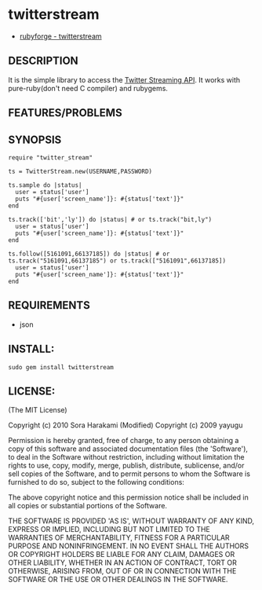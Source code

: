 # twitterstream

* [rubyforge - twitterstream](http://rubyforge.org/projects/twitterstream/)

## DESCRIPTION

It is the simple library to access the [Twitter Streaming API](http://apiwiki.twitter.com/Streaming-API-Documentation). It works with pure-ruby(don't need C compiler) and rubygems.

## FEATURES/PROBLEMS

## SYNOPSIS

    require "twitter_stream"

    ts = TwitterStream.new(USERNAME,PASSWORD)

    ts.sample do |status|
      user = status['user']
      puts "#{user['screen_name']}: #{status['text']}"
    end

    ts.track(['bit','ly']) do |status| # or ts.track("bit,ly")
      user = status['user']
      puts "#{user['screen_name']}: #{status['text']}"
    end

    ts.follow([5161091,66137185]) do |status| # or ts.track("5161091,66137185") or ts.track(["5161091",66137185])
      user = status['user']
      puts "#{user['screen_name']}: #{status['text']}"
    end

## REQUIREMENTS

* json

## INSTALL:

    sudo gem install twitterstream

## LICENSE:

(The MIT License)

Copyright (c) 2010 Sora Harakami (Modified)
Copyright (c) 2009 yayugu

Permission is hereby granted, free of charge, to any person obtaining
a copy of this software and associated documentation files (the
'Software'), to deal in the Software without restriction, including
without limitation the rights to use, copy, modify, merge, publish,
distribute, sublicense, and/or sell copies of the Software, and to
permit persons to whom the Software is furnished to do so, subject to
the following conditions:

The above copyright notice and this permission notice shall be
included in all copies or substantial portions of the Software.

THE SOFTWARE IS PROVIDED 'AS IS', WITHOUT WARRANTY OF ANY KIND,
EXPRESS OR IMPLIED, INCLUDING BUT NOT LIMITED TO THE WARRANTIES OF
MERCHANTABILITY, FITNESS FOR A PARTICULAR PURPOSE AND NONINFRINGEMENT.
IN NO EVENT SHALL THE AUTHORS OR COPYRIGHT HOLDERS BE LIABLE FOR ANY
CLAIM, DAMAGES OR OTHER LIABILITY, WHETHER IN AN ACTION OF CONTRACT,
TORT OR OTHERWISE, ARISING FROM, OUT OF OR IN CONNECTION WITH THE
SOFTWARE OR THE USE OR OTHER DEALINGS IN THE SOFTWARE.
